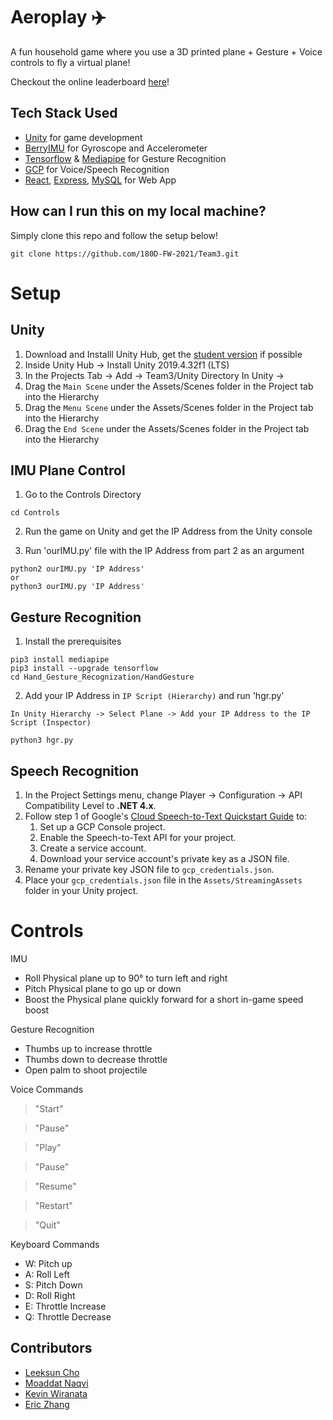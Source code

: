 # Aeroplay :airplane:
A fun household game where you use a 3D printed plane + Gesture + Voice controls to fly a virtual plane!

Checkout the online leaderboard [here](https://www.aeroplay.online/)! 

## Tech Stack Used
- [Unity](https://unity.com/products/unity-student) for game development
- [BerryIMU](https://ozzmaker.com/product/berryimu-accelerometer-gyroscope-magnetometer-barometricaltitude-sensor/) for Gyroscope and Accelerometer
- [Tensorflow](https://github.com/tensorflow/tensorflow) & [Mediapipe](https://github.com/google/mediapipe) for Gesture Recognition
- [GCP](https://cloud.google.com/speech-to-text) for Voice/Speech Recognition
- [React](https://reactjs.org/), [Express](https://expressjs.com/), [MySQL](https://www.mysql.com/) for Web App

## How can I run this on my local machine? 
Simply clone this repo and follow the setup below!
``` 
git clone https://github.com/180D-FW-2021/Team3.git 
```


# Setup
## Unity

1. Download and Installl Unity Hub, get the [student version]((https://unity.com/products/unity-student)) if possible
2. Inside Unity Hub -> Install Unity 2019.4.32f1 (LTS)
3. In the Projects Tab -> Add -> Team3/Unity Directory
In Unity -> 
4. Drag the `Main Scene` under the Assets/Scenes folder in the Project tab into the Hierarchy
5. Drag the `Menu Scene` under the Assets/Scenes folder in the Project tab into the Hierarchy
6. Drag the `End Scene` under the Assets/Scenes folder in the Project tab into the Hierarchy   


## IMU Plane Control
1. Go to the Controls Directory
```
cd Controls
```
2. Run the game on Unity and get the IP Address from the Unity console

3. Run 'ourIMU.py' file with the IP Address from part 2 as an argument
```
python2 ourIMU.py 'IP Address'
or
python3 ourIMU.py 'IP Address'
```

## Gesture Recognition
1. Install the prerequisites
```
pip3 install mediapipe 
pip3 install --upgrade tensorflow    
cd Hand_Gesture_Recognization/HandGesture 
```
2. Add your IP Address in `IP Script (Hierarchy)` and run 'hgr.py'
```
In Unity Hierarchy -> Select Plane -> Add your IP Address to the IP Script (Inspector)

python3 hgr.py 
```


## Speech Recognition
1. In the Project Settings menu, change Player -> Configuration -> API Compatibility Level to **.NET 4.x**. 
2. Follow step 1 of Google's [Cloud Speech-to-Text Quickstart Guide](https://cloud.google.com/speech-to-text/docs/quickstart-client-libraries#before-you-begin) to:
    1. Set up a GCP Console project.
    2. Enable the Speech-to-Text API for your project.
    3. Create a service account.
    4. Download your service account's private key as a JSON file.
3. Rename your private key JSON file to `gcp_credentials.json`.
4. Place your `gcp_credentials.json` file in the `Assets/StreamingAssets` folder in your Unity project.


# Controls
IMU
- Roll Physical plane up to 90° to turn left and right
- Pitch Physical plane to go up or down
- Boost the Physical plane quickly forward for a short in-game speed boost

Gesture Recognition
- Thumbs up to increase throttle
- Thumbs down to decrease throttle
- Open palm to shoot projectile

Voice Commands
> "Start"

> "Pause"

> "Play"

> "Pause"

> "Resume"

> "Restart"

> "Quit"


Keyboard Commands
- W: Pitch up
- A: Roll Left
- S: Pitch Down
- D: Roll Right 
- E: Throttle Increase
- Q: Throttle Decrease

## Contributors
- [Leeksun Cho]()
- [Moaddat Naqvi](https://github.com/mznaqvi)
- [Kevin Wiranata](https://github.com/kevinwiranata)
- [Eric Zhang](https://github.com/Ericzklm)
